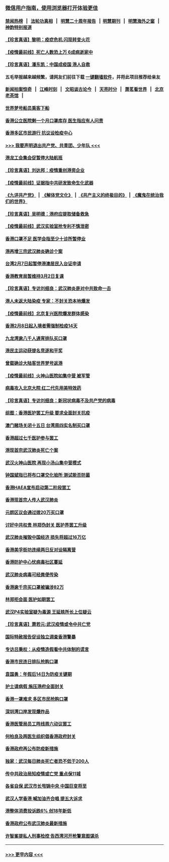 ### [微信用户指南，使用浏览器打开体验更佳](https://github.com/gfw-breaker/banned-news1/blob/master/indexes/wechat-guide.md?t=0)
#### [禁闻热榜](热点新闻.md?t=0)  &nbsp;&nbsp;|&nbsp;&nbsp; [法轮功真相](https://github.com/gfw-breaker/truth/blob/master/README.md?t=0) &nbsp;&nbsp;|&nbsp;&nbsp; [明慧二十周年报告](https://github.com/gfw-breaker/mh-reports/blob/master/README.md?t=0) &nbsp;&nbsp;|&nbsp;&nbsp;[明慧期刊](https://github.com/gfw-breaker/mh-qikan) &nbsp;&nbsp;|&nbsp;&nbsp; [明慧海外之窗](https://github.com/gfw-breaker/mh-news/blob/master/README.md?t=0) &nbsp;&nbsp;|&nbsp;&nbsp; [神韵特别报道](https://github.com/gfw-breaker/mh-news/blob/master/shenyun.md?t=0)
#### [【珍言真语】黎明：疫症危机 闪现转变火花](../pages/nsc415/n11859199.md?t=02110511) 
#### [【疫情最前线】死亡人数恐上万 6成病逝家中](../pages/nsc415/n11856687.md?t=02110511) 
#### [【珍言真语】潘东凯：中国成疫国 港人自救](../pages/nsc415/n11856962.md?t=02110511) 
#### 五毛举报越来越频繁，请网友们前往下载 [一键翻墙软件](https://github.com/gfw-breaker/ssr-accounts)，并将此项目推荐给亲友
#### [新闻拍案惊奇](https://github.com/gfw-breaker/banned-news1/blob/master/pages/link4.md) &nbsp;&nbsp;|&nbsp;&nbsp; [江峰时刻](https://github.com/gfw-breaker/banned-news1/blob/master/pages/link4.md) &nbsp;&nbsp;|&nbsp;&nbsp; [文昭谈古论今](https://github.com/gfw-breaker/banned-news1/blob/master/pages/link4.md) &nbsp;&nbsp;|&nbsp;&nbsp; [天亮时分](https://github.com/gfw-breaker/banned-news1/blob/master/pages/link4.md) &nbsp;&nbsp;|&nbsp;&nbsp; [萧茗看世界](https://github.com/gfw-breaker/banned-news1/blob/master/pages/link4.md) &nbsp;&nbsp;|&nbsp;&nbsp; [北京老茶馆](https://github.com/gfw-breaker/banned-news1/blob/master/pages/link4.md) &nbsp;&nbsp;|&nbsp;&nbsp; 
#### [世界梦号船员乘客下船](../pages/nsc415/n11856883.md?t=02110511) 
#### [香港公立医院剩一个月口罩库存 医生指应有人问责](../pages/nsc415/n11856875.md?t=02110511) 
#### [香港多区市民游行 抗议设检疫中心](../pages/nsc415/n11856866.md?t=02110511) 
#### [>>> 我要声明退出共产党、共青团、少年队 <<<](https://github.com/begood0513/goodnews/blob/master/quit/letter.md) 
#### [港龙工会集会促暂停大陆航班](../pages/nsc415/n11856840.md?t=02110511) 
#### [【珍言真语】刘达邦：疫情重创港资企业](../pages/nsc415/n11854274.md?t=02110511) 
#### [【疫情最前线】证据指中共研发致命生化武器](../pages/nsc415/n11853087.md?t=02110511) 
#### [《九评共产党》](https://github.com/begood0513/9ping.md/blob/master/README.md) &nbsp;|&nbsp; [《解体党文化》](../../../../jtdwh.md/blob/master/README.md)  &nbsp;|&nbsp; [《共产主义的终极目的》](../../../../gczydzjmd.md/blob/master/README.md) &nbsp;|&nbsp; [《魔鬼在统治我们的世界》](../../../../mgztzwmdsj.md/blob/master/README.md) 
#### [【珍言真语】吴明德：港府应提取储备救急](../pages/nsc415/n11852734.md?t=02110511) 
#### [【疫情最前线】武汉实验室抢专利不慎泄密](../pages/nsc415/n11850310.md?t=02110511) 
#### [香港口罩不足 医学会指至少十诊所暂停业](../pages/nsc415/n11850301.md?t=02110511) 
#### [港再增三宗武汉肺炎确诊个案](../pages/nsc415/n11850328.md?t=02110511) 
#### [台湾2月7日起暂停港澳居民入台证申请](../pages/nsc415/n11850304.md?t=02110511) 
#### [香港教育局暂维持3月2日复课](../pages/nsc415/n11850260.md?t=02110511) 
#### [【珍言真语】专访刘细良：武汉肺炎是对中共致命一击](../pages/nsc415/n11849934.md?t=02110511) 
#### [港人未返大陆染疫 专家：不封关恐本地爆发](../pages/nsc415/n11848021.md?t=02110511) 
#### [【疫情最前线】北京复兴医院爆发群体感染](../pages/nsc415/n11847626.md?t=02110511) 
#### [香港2月8日起入境者需强制检疫14天](../pages/nsc415/n11847658.md?t=02110511) 
#### [九龙湾逾八千人通宵排队买口罩](../pages/nsc415/n11847647.md?t=02110511) 
#### [港民主运动获提名竞逐和平奖](../pages/nsc415/n11847633.md?t=02110511) 
#### [曾载确诊大陆客世界梦号返港](../pages/nsc415/n11847608.md?t=02110511) 
#### [【疫情最前线】火神山医院如集中营 被军管](../pages/nsc415/n11847524.md?t=02110511) 
#### [病毒攻入北京大院 红二代先用美特效药](../pages/nsc415/n11847427.md?t=02110511) 
#### [【珍言真语】专访刘细良：新冠状病毒不及共产党的病毒](../pages/nsc415/n11847164.md?t=02110511) 
#### [组图：香港医护罢工升级 要求全面封关抗疫](../pages/nsc415/n11844107.md?t=02110511) 
#### [澳门赌场关闭十五日 台湾周四实名制买口罩](../pages/nsc415/n11845083.md?t=02110511) 
#### [香港超过七千医护参与罢工](../pages/nsc415/n11845051.md?t=02110511) 
#### [港现首宗武汉肺炎死亡个案](../pages/nsc415/n11844998.md?t=02110511) 
#### [武汉火神山医院 再现小汤山集中营模式](../pages/nsc415/n11844763.md?t=02110511) 
#### [钟国斌指已将布口罩交化验所 测试能否防菌](../pages/nsc415/n11842783.md?t=02110511) 
#### [香港HAEA宣布启动第二阶段罢工](../pages/nsc415/n11842723.md?t=02110511) 
#### [香港现首宗人传人武汉肺炎](../pages/nsc415/n11842766.md?t=02110511) 
#### [元朗区议会通过拨20万买口罩](../pages/nsc415/n11842754.md?t=02110511) 
#### [讨好中共权贵 林郑伪封关 医护界罢工升级](../pages/nsc415/n11842359.md?t=02110511) 
#### [武汉肺炎摧毁中国经济 损失将超过16万亿](../pages/nsc415/n11839723.md?t=02110511) 
#### [香港美孚街坊连续两日反对设隔离营](../pages/nsc415/n11839962.md?t=02110511) 
#### [香港防护中心忧病毒社区蔓延](../pages/nsc415/n11839933.md?t=02110511) 
#### [武汉肺炎病毒可经粪便传染](../pages/nsc415/n11839939.md?t=02110511) 
#### [香港逾千宗买口罩被骗涉82万](../pages/nsc415/n11839914.md?t=02110511) 
#### [林郑拒会面 医护如期罢工](../pages/nsc415/n11839892.md?t=02110511) 
#### [武汉P4实验室疑为毒源 王延轶所长上位疑云](../pages/nsc415/n11835543.md?t=02110511) 
#### [【珍言真语】萧若元:武汉疫情或令中共亡党](../pages/nsc415/n11829394.md?t=02110511) 
#### [国际特赦报告促设独立调查香港警暴](../pages/nsc415/n11833845.md?t=02110511) 
#### [专访吕秉权：从疫情造假看中共体制的谎言](../pages/nsc415/n11833813.md?t=02110511) 
#### [香港市民连日排队抢购口罩](../pages/nsc415/n11833794.md?t=02110511) 
#### [袁国勇：年假后14日为防疫关键期](../pages/nsc415/n11831088.md?t=02110511) 
#### [护士请病假 施压港府全面封关](../pages/nsc415/n11831030.md?t=02110511) 
#### [香港一罩难求 多区市民抢购口罩](../pages/nsc415/n11831002.md?t=02110511) 
#### [深圳湾口岸发现爆炸品](../pages/nsc415/n11828802.md?t=02110511) 
#### [香港医管局员工阵线周六动议罢工](../pages/nsc415/n11828762.md?t=02110511) 
#### [何柏良及两医生组织倡香港政府封关](../pages/nsc415/n11828749.md?t=02110511) 
#### [香港政府再公布防疫新措施](../pages/nsc415/n11828716.md?t=02110511) 
#### [独家：武汉每日肺炎死亡者恐不低于200人](../pages/nsc415/n11828240.md?t=02110511) 
#### [传中共政治局知疫情或亡党 重点保11城](../pages/nsc415/n11828145.md?t=02110511) 
#### [各省自保 武汉市长甩锅中央 中国巨变将至](../pages/nsc415/n11828021.md?t=02110511) 
#### [武汉人学香港 喊加油齐合唱 提五大诉求](../pages/nsc415/n11827046.md?t=02110511) 
#### [港整体消费投诉跌6% 创18年新低](../pages/nsc415/n11817280.md?t=02110511) 
#### [香港政府公布武汉肺炎最新措施](../pages/nsc415/n11817152.md?t=02110511) 
#### [许智峯提私人刑事检控 告西湾河开枪警意图谋杀](../pages/nsc415/n11817132.md?t=02110511) 

----
#### [ >>> 更早内容 <<< ](../indexes/nsc415-earlier.md)
